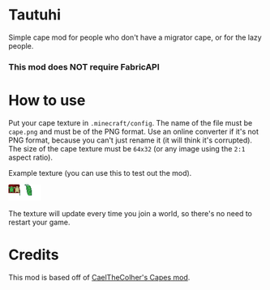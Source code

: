 # Tautuhi

Simple cape mod for people who don't have a migrator cape, or for the lazy people.

### This mod does NOT require FabricAPI

# How to use

Put your cape texture in `.minecraft/config`. The name of the file must be `cape.png` and must be of the PNG format.
Use an online converter if it's not PNG format, because you can't just rename it (it will think it's corrupted).
The size of the cape texture must be `64x32` (or any image using the `2:1` aspect ratio).

Example texture (you can use this to test out the mod).

<img src="./cape.png" alt="..." />

The texture will update every time you join a world, so there's no need to restart your game.

# Credits

This mod is based off of [CaelTheColher's Capes mod](https://github.com/CaelTheColher/Capes/tree/1.16.1).